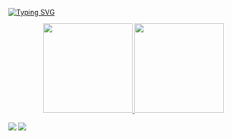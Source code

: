 <!-- <img width=100% src="https://capsule-render.vercel.app/api?type=waving&color=6348a3&height=120&section=header"/> -->

[![Typing SVG](https://readme-typing-svg.herokuapp.com/?color=6348a3&size=35&center=true&vCenter=true&width=1000&lines=Olá!!!+Meu+nome+é+Camila+Feitosa;+:%29)](https://git.io/typing-svg)

<div align="center">
  <a href="https://github.com/camfeitosa">
  <img height="180em" src="https://github-readme-stats.vercel.app/api?username=camfeitosa&show_icons=true&theme=tokyonight&include_all_commits=true&count_private=true"/>
  <img height="180em" src="https://github-readme-stats.vercel.app/api?username=seu-usuário-aqui&show_icons=true&theme=tokyonight&include_all_commits=true&count_private=true"/>
</div>
</br>
<div>
<a href="https://instagram.com/camfeitosa" target="_blank"><img src="https://img.shields.io/badge/-Instagram-%23E4405F?style=for-the-badge&logo=instagram&logoColor=white" target="_blank"></a>
<a href = "mailto:camilafeitosamiranda@gmail.com"><img src="https://img.shields.io/badge/Gmail-D14836?style=for-the-badge&logo=gmail&logoColor=white" target="_blank"></a> 
</div>
